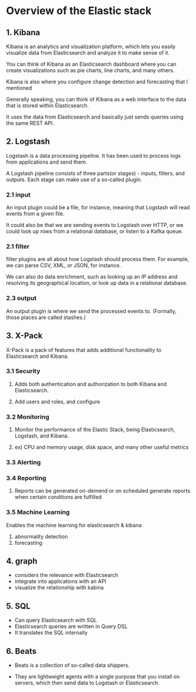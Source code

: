 # Overview of the Elastic stack

## 1. Kibana

Kibana is an analytics and visualization platform, which lets you easily visualize data from Elasticsearch and analyze it to make sense of it.

You can think of Kibana as an Elasticsearch dashboard where you can create visualizations such as pie charts, line charts, and many others.

Kibana is also where you configure change detection and forecasting that I mentioned

Generally speaking, you can think of Kibana as a web interface to the data that is stored within Elasticsearch.

It uses the data from Elasticsearch and basically just sends queries using the same REST API.

## 2. Logstash

Logstash is a data processing pipeline. It has been used to process logs from applications and send them.

A Logstash pipeline consists of three parts(or stages) - inputs, filters, and outputs. Each stage can make use of a so-called plugin.

### 2.1 input

An input plugin could be a file, for instance, meaning that Logstash will read events from a given file.

It could also be that we are sending events to Logstash over HTTP, or we could look up rows from a relational database, or listen to a Kafka queue.

### 2.1 filter

filter plugins are all about how Logstash should process them. For example, we can parse CSV, XML, or JSON, for instance.

We can also do data enrichment, such as looking up an IP address and resolving its geographical location, or look up data in a relational database.

### 2.3 output

An output plugin is where we send the processed events to.
(Formally, those places are called stashes.)

## 3. X-Pack

X-Pack is a pack of features that adds additional functionality to Elasticsearch and Kibana.

### 3.1 Security

1.  Adds both authentication and authorization to both Kibana and Elasticsearch.

2.  Add users and roles, and configure

### 3.2 Monitoring

1. Monitor the performance of the Elastic Stack, being Elasticsearch, Logstash, and Kibana.

2. ex) CPU and memory usage, disk space, and many other useful metrics

### 3.3 Alerting

### 3.4 Reporting

1. Reports can be generated on-demend or on scheduled
   generate reports when certain conditions are fulfilled

### 3.5 Machine Learning

Enables the machine learning for elasticsearch & kibana

1. abnormality detection
2. forecasting

## 4. graph

- considers the relevance with Elasticsearch
- integrate into applications with an API
- visualize the relationship with kabina

## 5. SQL

- Can query Elasticsearch with SQL
- Elasticsearch queries are written in Query DSL
- It translates the SQL internally

## 6. Beats

- Beats is a collection of so-called data shippers.

- They are lightweight agents with a single purpose that you install on servers, which then send data to Logstash or Elasticsearch.
